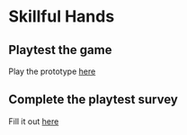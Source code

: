 # Skillful Hands

## Playtest the game

Play the prototype [here](https://agirgin.github.io/IASC-1P04-Twine-Game/prototype/Skillful_Hands.html)

## Complete the playtest survey
Fill it out [here]()

